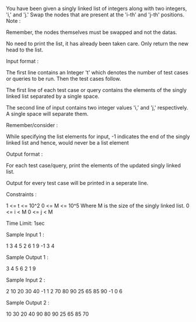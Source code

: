 You have been given a singly linked list of integers along with two integers, 'i,' and 'j.' Swap the nodes that are present at the 'i-th' and 'j-th' positions.
Note :

Remember, the nodes themselves must be swapped and not the datas.

No need to print the list, it has already been taken care. Only return the new head to the list.

Input format :

The first line contains an Integer 't' which denotes the number of test cases or queries to be run. Then the test cases follow.

The first line of each test case or query contains the elements of the singly linked list separated by a single space.

The second line of input contains two integer values 'i,' and 'j,' respectively. A single space will separate them.

 Remember/consider :

While specifying the list elements for input, -1 indicates the end of the singly linked list and hence, would never be a list element

Output format :

For each test case/query, print the elements of the updated singly linked list.

Output for every test case will be printed in a seperate line.

Constraints :

1 <= t <= 10^2
0 <= M <= 10^5
Where M is the size of the singly linked list.
0 <= i < M
0 <= j < M

Time Limit: 1sec

Sample Input 1 :

1
3 4 5 2 6 1 9 -1
3 4

Sample Output 1 :

3 4 5 6 2 1 9 

 Sample Input 2 :

2
10 20 30 40 -1
1 2
70 80 90 25 65 85 90 -1
0 6

 Sample Output 2 :

10 30 20 40 
90 80 90 25 65 85 70 

